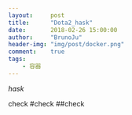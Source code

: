 ```yaml
---
layout:     post
title:      "Dota2_hask"
date:       2018-02-26 15:00:00
author:     "BrunoJu"
header-img: "img/post/docker.png"
comment:    true
tags:
    - 容器
---
```


*hask*

check
#check
##check
